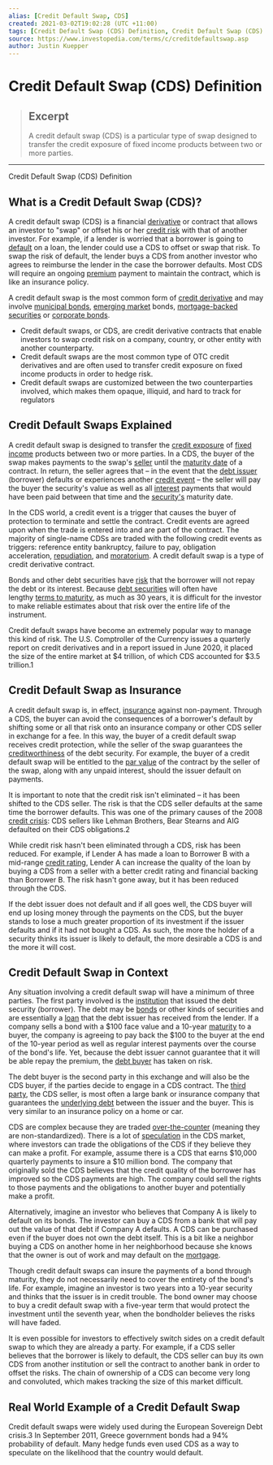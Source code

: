 ```yaml
---
alias: [Credit Default Swap, CDS]
created: 2021-03-02T19:02:28 (UTC +11:00)
tags: [Credit Default Swap (CDS) Definition, Credit Default Swap (CDS) Definition]
source: https://www.investopedia.com/terms/c/creditdefaultswap.asp
author: Justin Kuepper
---
```


# Credit Default Swap (CDS) Definition

> ## Excerpt
> A credit default swap (CDS) is a particular type of swap designed to transfer the credit exposure of fixed income products between two or more parties.

---

Credit Default Swap (CDS) Definition
## What is a Credit Default Swap (CDS)?

A credit default swap (CDS) is a financial [derivative](https://www.investopedia.com/terms/d/derivative.asp) or contract that allows an investor to "swap" or offset his or her [credit risk](https://www.investopedia.com/terms/c/creditrisk.asp) with that of another investor. For example, if a lender is worried that a borrower is going to [default](https://www.investopedia.com/terms/d/default2.asp) on a loan, the lender could use a CDS to offset or swap that risk. To swap the risk of default, the lender buys a CDS from another investor who agrees to reimburse the lender in the case the borrower defaults. Most CDS will require an ongoing [premium](https://www.investopedia.com/terms/p/premium.asp) payment to maintain the contract, which is like an insurance policy.

A credit default swap is the most common form of [credit derivative](https://www.investopedia.com/terms/c/creditderivative.asp) and may involve [municipal bonds](https://www.investopedia.com/terms/m/municipalbond.asp), [emerging market](https://www.investopedia.com/terms/e/emergingmarketeconomy.asp) bonds, [mortgage-backed securities](https://www.investopedia.com/terms/m/mbs.asp) or [corporate bonds](https://www.investopedia.com/terms/c/corporatebond.asp).

-   Credit default swaps, or CDS, are credit derivative contracts that enable investors to swap credit risk on a company, country, or other entity with another counterparty.
-   Credit default swaps are the most common type of OTC credit derivatives and are often used to transfer credit exposure on fixed income products in order to hedge risk.
-   Credit default swaps are customized between the two counterparties involved, which makes them opaque, illiquid, and hard to track for regulators

## Credit Default Swaps Explained

A credit default swap is designed to transfer the [credit exposure](https://www.investopedia.com/terms/c/credit-exposure.asp) of [fixed income](https://www.investopedia.com/terms/f/fixedincome.asp) products between two or more parties. In a CDS, the buyer of the swap makes payments to the swap's [seller](https://www.investopedia.com/terms/s/seller.asp) until the [maturity date](https://www.investopedia.com/terms/m/maturitydate.asp) of a contract. In return, the seller agrees that – in the event that the [debt issuer](https://www.investopedia.com/terms/d/debt-issue.asp) (borrower) defaults or experiences another [credit event](https://www.investopedia.com/terms/credit-event.asp) – the seller will pay the buyer the security's value as well as all [interest](https://www.investopedia.com/terms/i/interest.asp) payments that would have been paid between that time and the [security's](https://www.investopedia.com/terms/s/security.asp) maturity date.

In the CDS world, a credit event is a trigger that causes the buyer of protection to terminate and settle the contract. Credit events are agreed upon when the trade is entered into and are part of the contract. The majority of single-name CDSs are traded with the following credit events as triggers: reference entity bankruptcy, failure to pay, obligation acceleration, [repudiation](https://www.investopedia.com/terms/r/repudiation.asp), and [moratorium](https://www.investopedia.com/terms/m/moratorium.asp). A credit default swap is a type of credit derivative contract.

Bonds and other debt securities have [risk](https://www.investopedia.com/terms/r/risk.asp) that the borrower will not repay the debt or its interest. Because [debt securities](https://www.investopedia.com/terms/d/debtsecurity.asp) will often have lengthy [terms to maturity](https://www.investopedia.com/terms/t/termtomaturity.asp), as much as 30 years, it is difficult for the investor to make reliable estimates about that risk over the entire life of the instrument.

Credit default swaps have become an extremely popular way to manage this kind of risk. The U.S. Comptroller of the Currency issues a quarterly report on credit derivatives and in a report issued in June 2020, it placed the size of the entire market at $4 trillion, of which CDS accounted for $3.5 trillion.1

## Credit Default Swap as Insurance

A credit default swap is, in effect, [insurance](https://www.investopedia.com/terms/i/insurance.asp) against non-payment. Through a CDS, the buyer can avoid the consequences of a borrower's default by shifting some or all that risk onto an insurance company or other CDS seller in exchange for a fee. In this way, the buyer of a credit default swap receives credit protection, while the seller of the swap guarantees the [creditworthiness](https://www.investopedia.com/terms/c/credit-worthiness.asp) of the debt security. For example, the buyer of a credit default swap will be entitled to the [par value](https://www.investopedia.com/terms/p/parvalue.asp) of the contract by the seller of the swap, along with any unpaid interest, should the issuer default on payments.

It is important to note that the credit risk isn't eliminated – it has been shifted to the CDS seller. The risk is that the CDS seller defaults at the same time the borrower defaults. This was one of the primary causes of the 2008 [credit crisis](https://www.investopedia.com/terms/c/credit-crisis.asp): CDS sellers like Lehman Brothers, Bear Stearns and AIG defaulted on their CDS obligations.2

While credit risk hasn't been eliminated through a CDS, risk has been reduced. For example, if Lender A has made a loan to Borrower B with a mid-range [credit rating](https://www.investopedia.com/terms/c/creditrating.asp), Lender A can increase the quality of the loan by buying a CDS from a seller with a better credit rating and financial backing than Borrower B. The risk hasn't gone away, but it has been reduced through the CDS.

If the debt issuer does not default and if all goes well, the CDS buyer will end up losing money through the payments on the CDS, but the buyer stands to lose a much greater proportion of its investment if the issuer defaults and if it had not bought a CDS. As such, the more the holder of a security thinks its issuer is likely to default, the more desirable a CDS is and the more it will cost.

## Credit Default Swap in Context

Any situation involving a credit default swap will have a minimum of three parties. The first party involved is the [institution](https://www.investopedia.com/terms/f/financialinstitution.asp) that issued the debt security (borrower). The debt may be [bonds](https://www.investopedia.com/terms/b/bond.asp) or other kinds of securities and are essentially a [loan](https://www.investopedia.com/terms/l/loan.asp) that the debt issuer has received from the lender. If a company sells a bond with a $100 face value and a 10-year [maturity](https://www.investopedia.com/terms/m/maturity.asp) to a buyer, the company is agreeing to pay back the $100 to the buyer at the end of the 10-year period as well as regular interest payments over the course of the bond's life. Yet, because the debt issuer cannot guarantee that it will be able repay the premium, the [debt buyer](https://www.investopedia.com/terms/d/debt-buyer.asp) has taken on risk.

The debt buyer is the second party in this exchange and will also be the CDS buyer, if the parties decide to engage in a CDS contract. The [third party](https://www.investopedia.com/terms/t/third-party.asp), the CDS seller, is most often a large bank or insurance company that guarantees the [underlying debt](https://www.investopedia.com/terms/u/underlying-debt.asp) between the issuer and the buyer. This is very similar to an insurance policy on a home or car.

CDS are complex because they are traded [over-the-counter](https://www.investopedia.com/terms/o/otc.asp) (meaning they are non-standardized). There is a lot of [speculation](https://www.investopedia.com/terms/s/speculation.asp) in the CDS market, where investors can trade the obligations of the CDS if they believe they can make a profit. For example, assume there is a CDS that earns $10,000 quarterly payments to insure a $10 million bond. The company that originally sold the CDS believes that the credit quality of the borrower has improved so the CDS payments are high. The company could sell the rights to those payments and the obligations to another buyer and potentially make a profit.

Alternatively, imagine an investor who believes that Company A is likely to default on its bonds. The investor can buy a CDS from a bank that will pay out the value of that debt if Company A defaults. A CDS can be purchased even if the buyer does not own the debt itself. This is a bit like a neighbor buying a CDS on another home in her neighborhood because she knows that the owner is out of work and may default on the [mortgage](https://www.investopedia.com/terms/m/mortgage.asp).

Though credit default swaps can insure the payments of a bond through maturity, they do not necessarily need to cover the entirety of the bond's life. For example, imagine an investor is two years into a 10-year security and thinks that the issuer is in credit trouble. The bond owner may choose to buy a credit default swap with a five-year term that would protect the investment until the seventh year, when the bondholder believes the risks will have faded.

It is even possible for investors to effectively switch sides on a credit default swap to which they are already a party. For example, if a CDS seller believes that the borrower is likely to default, the CDS seller can buy its own CDS from another institution or sell the contract to another bank in order to offset the risks. The chain of ownership of a CDS can become very long and convoluted, which makes tracking the size of this market difficult.

## Real World Example of a Credit Default Swap

Credit default swaps were widely used during the European Sovereign Debt crisis.3 In September 2011, Greece government bonds had a 94% probability of default. Many hedge funds even used CDS as a way to speculate on the likelihood that the country would default.
